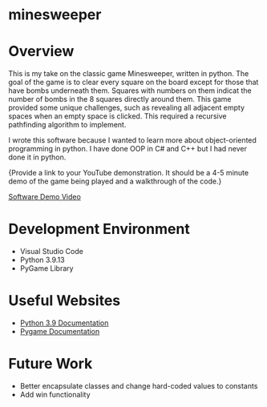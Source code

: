 # minesweeper

# Overview

This is my take on the classic game Minesweeper, written in python. The goal of the game is to clear every square on the board except for those that have bombs underneath them. Squares with numbers on them indicat the number of bombs in the 8 squares directly around them. This game provided some unique challenges, such as revealing all adjacent empty spaces when an empty space is clicked. This required a recursive pathfinding algorithm to implement.

I wrote this software because I wanted to learn more about object-oriented programming in python. I have done OOP in C# and C++ but I had never done it in python.

{Provide a link to your YouTube demonstration.  It should be a 4-5 minute demo of the game being played and a walkthrough of the code.}

[Software Demo Video](http://youtube.link.goes.here)

# Development Environment
* Visual Studio Code
* Python 3.9.13
* PyGame Library

# Useful Websites
* [Python 3.9 Documentation](https://docs.python.org/3.9/)
* [Pygame Documentation](https://www.pygame.org/docs/)

# Future Work
* Better encapsulate classes and change hard-coded values to constants
* Add win functionality
